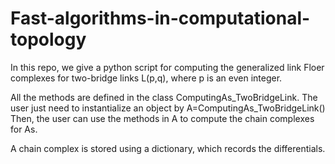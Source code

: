 # Fast-algorithms-in-computational-topology

In this repo, we give a python script for computing the generalized link Floer complexes for two-bridge links L(p,q), where p is an
even integer. 

All the methods are defined in the class ComputingAs_TwoBridgeLink. The user just need to instantialize an object by 
A=ComputingAs_TwoBridgeLink()
Then, the user can use the methods in A to compute the chain complexes for As. 

A chain complex is stored using a dictionary, which records the differentials. 
